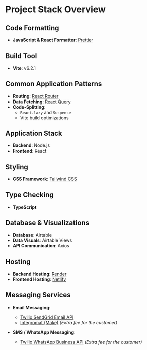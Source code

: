 # Project Stack Overview

## Code Formatting

- **JavaScript & React Formatter**: [Prettier](https://prettier.io)

## Build Tool

- **Vite**: v6.2.1

## Common Application Patterns

- **Routing**: [React Router](https://reactrouter.com)
- **Data Fetching**: [React Query](https://tanstack.com/query/latest)
- **Code-Splitting**:
  - `React.lazy` and `Suspense`
  - Vite build optimizations

## Application Stack

- **Backend**: Node.js
- **Frontend**: React

## Styling

- **CSS Framework**: [Tailwind CSS](https://tailwindcss.com)

## Type Checking

- **TypeScript**

## Database & Visualizations

- **Database**: Airtable
- **Data Visuals**: Airtable Views
- **API Communication**: Axios

## Hosting

- **Backend Hosting**: [Render](https://render.com)
- **Frontend Hosting**: [Netlify](https://www.netlify.com)

## Messaging Services

- **Email Messaging**:

  - [Twilio SendGrid Email API](https://sendgrid.com)
  - [Integromat (Make)](https://www.make.com) _(Extra fee for the customer)_

- **SMS / WhatsApp Messaging**:
  - [Twilio WhatsApp Business API](https://www.twilio.com/whatsapp) _(Extra fee for the customer)_
